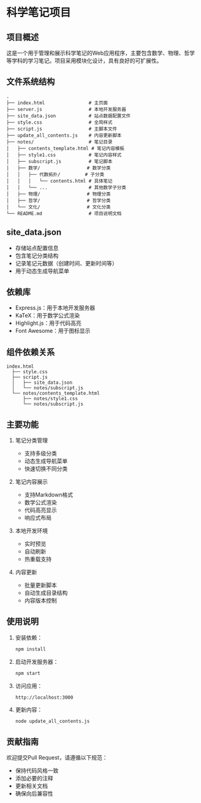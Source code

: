 # 科学笔记项目

## 项目概述
这是一个用于管理和展示科学笔记的Web应用程序，主要包含数学、物理、哲学等学科的学习笔记。项目采用模块化设计，具有良好的可扩展性。

## 文件系统结构
```
.
├── index.html                # 主页面
├── server.js                 # 本地开发服务器
├── site_data.json            # 站点数据配置文件
├── style.css                 # 全局样式
├── script.js                 # 主脚本文件
├── update_all_contents.js    # 内容更新脚本
├── notes/                    # 笔记目录
│   ├── contents_template.html # 笔记内容模板
│   ├── style1.css            # 笔记内容样式
│   ├── subscript.js          # 笔记脚本
│   ├── 数学/                 # 数学分类
│   │   ├── 代数拓扑/         # 子分类
│   │   │   └── contents.html # 具体笔记
│   │   └── ...               # 其他数学子分类
│   ├── 物理/                 # 物理分类
│   ├── 哲学/                 # 哲学分类
│   └── 文化/                 # 文化分类
└── README.md                 # 项目说明文档
```

## site_data.json
- 存储站点配置信息
- 包含笔记分类结构
- 记录笔记元数据（创建时间、更新时间等）
- 用于动态生成导航菜单

## 依赖库
- Express.js：用于本地开发服务器
- KaTeX：用于数学公式渲染
- Highlight.js：用于代码高亮
- Font Awesome：用于图标显示

## 组件依赖关系
```
index.html
  ├── style.css
  ├── script.js
  │   ├── site_data.json
  │   └── notes/subscript.js
  └── notes/contents_template.html
      ├── notes/style1.css
      └── notes/subscript.js
```

## 主要功能
1. 笔记分类管理
   - 支持多级分类
   - 动态生成导航菜单
   - 快速切换不同分类

2. 笔记内容展示
   - 支持Markdown格式
   - 数学公式渲染
   - 代码高亮显示
   - 响应式布局

3. 本地开发环境
   - 实时预览
   - 自动刷新
   - 热重载支持

4. 内容更新
   - 批量更新脚本
   - 自动生成目录结构
   - 内容版本控制

## 使用说明
1. 安装依赖：
   ```bash
   npm install
   ```

2. 启动开发服务器：
   ```bash
   npm start
   ```

3. 访问应用：
   ```
   http://localhost:3000
   ```

4. 更新内容：
   ```bash
   node update_all_contents.js
   ```

## 贡献指南
欢迎提交Pull Request，请遵循以下规范：
- 保持代码风格一致
- 添加必要的注释
- 更新相关文档
- 确保向后兼容性
